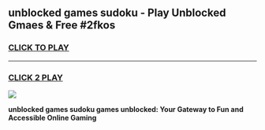 
## unblocked games sudoku - Play Unblocked Gmaes & Free #2fkos
<h3>
<a href="https://news.freeplayer.one?title=unblocked_games_sudoku&ref=03M">CLICK TO PLAY</a></h3>
<hr>

<h3>
<a href="https://news.freeplayer.one?title=unblocked_games_sudoku&ref=03M">CLICK 2 PLAY</a>
  
</h3>

<a href="https://news.freeplayer.one?title=unblocked_games_sudoku&ref=03M"><img src="https://clearcache.store/games.png"></a>


**unblocked games sudoku games unblocked: Your Gateway to Fun and Accessible Online Gaming**
